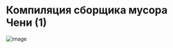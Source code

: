 # Компиляция сборщика мусора Чени (1)
![image](https://github.com/AngelicHedgehog/BMSTU-Implementation-of-Programming-Language-Abstractions/assets/102258145/811d1dc8-b2c3-4122-a154-943599aff58b)
